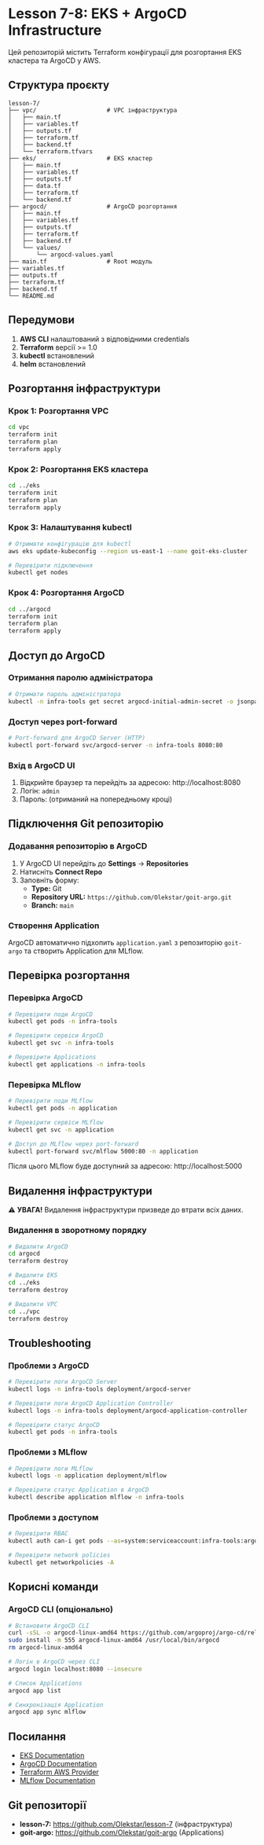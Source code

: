 # Lesson 7-8: EKS + ArgoCD Infrastructure

Цей репозиторій містить Terraform конфігурації для розгортання EKS кластера та ArgoCD у AWS.

## Структура проєкту

```
lesson-7/
├── vpc/                    # VPC інфраструктура
│   ├── main.tf
│   ├── variables.tf
│   ├── outputs.tf
│   ├── terraform.tf
│   ├── backend.tf
│   └── terraform.tfvars
├── eks/                    # EKS кластер
│   ├── main.tf
│   ├── variables.tf
│   ├── outputs.tf
│   ├── data.tf
│   ├── terraform.tf
│   └── backend.tf
├── argocd/                 # ArgoCD розгортання
│   ├── main.tf
│   ├── variables.tf
│   ├── outputs.tf
│   ├── terraform.tf
│   ├── backend.tf
│   └── values/
│       └── argocd-values.yaml
├── main.tf                 # Root модуль
├── variables.tf
├── outputs.tf
├── terraform.tf
├── backend.tf
└── README.md
```

## Передумови

1. **AWS CLI** налаштований з відповідними credentials
2. **Terraform** версії >= 1.0
3. **kubectl** встановлений
4. **helm** встановлений

## Розгортання інфраструктури

### Крок 1: Розгортання VPC

```bash
cd vpc
terraform init
terraform plan
terraform apply
```

### Крок 2: Розгортання EKS кластера

```bash
cd ../eks
terraform init
terraform plan
terraform apply
```

### Крок 3: Налаштування kubectl

```bash
# Отримати конфігурацію для kubectl
aws eks update-kubeconfig --region us-east-1 --name goit-eks-cluster

# Перевірити підключення
kubectl get nodes
```

### Крок 4: Розгортання ArgoCD

```bash
cd ../argocd
terraform init
terraform plan
terraform apply
```

## Доступ до ArgoCD

### Отримання паролю адміністратора

```bash
# Отримати пароль адміністратора
kubectl -n infra-tools get secret argocd-initial-admin-secret -o jsonpath="{.data.password}" | base64 -d && echo
```

### Доступ через port-forward

```bash
# Port-forward для ArgoCD Server (HTTP)
kubectl port-forward svc/argocd-server -n infra-tools 8080:80
```

### Вхід в ArgoCD UI

1. Відкрийте браузер та перейдіть за адресою: http://localhost:8080
2. Логін: `admin`
3. Пароль: (отриманий на попередньому кроці)

## Підключення Git репозиторію

### Додавання репозиторію в ArgoCD

1. У ArgoCD UI перейдіть до **Settings** → **Repositories**
2. Натисніть **Connect Repo**
3. Заповніть форму:
   - **Type:** Git
   - **Repository URL:** `https://github.com/Olekstar/goit-argo.git`
   - **Branch:** `main`

### Створення Application

ArgoCD автоматично підхопить `application.yaml` з репозиторію `goit-argo` та створить Application для MLflow.

## Перевірка розгортання

### Перевірка ArgoCD

```bash
# Перевірити поди ArgoCD
kubectl get pods -n infra-tools

# Перевірити сервіси ArgoCD
kubectl get svc -n infra-tools

# Перевірити Applications
kubectl get applications -n infra-tools
```

### Перевірка MLflow

```bash
# Перевірити поди MLflow
kubectl get pods -n application

# Перевірити сервіси MLflow
kubectl get svc -n application

# Доступ до MLflow через port-forward
kubectl port-forward svc/mlflow 5000:80 -n application
```

Після цього MLflow буде доступний за адресою: http://localhost:5000

## Видалення інфраструктури

⚠️ **УВАГА!** Видалення інфраструктури призведе до втрати всіх даних.

### Видалення в зворотному порядку

```bash
# Видалити ArgoCD
cd argocd
terraform destroy

# Видалити EKS
cd ../eks
terraform destroy

# Видалити VPC
cd ../vpc
terraform destroy
```

## Troubleshooting

### Проблеми з ArgoCD

```bash
# Перевірити логи ArgoCD Server
kubectl logs -n infra-tools deployment/argocd-server

# Перевірити логи ArgoCD Application Controller
kubectl logs -n infra-tools deployment/argocd-application-controller

# Перевірити статус ArgoCD
kubectl get pods -n infra-tools
```

### Проблеми з MLflow

```bash
# Перевірити логи MLflow
kubectl logs -n application deployment/mlflow

# Перевірити статус Application в ArgoCD
kubectl describe application mlflow -n infra-tools
```

### Проблеми з доступом

```bash
# Перевірити RBAC
kubectl auth can-i get pods --as=system:serviceaccount:infra-tools:argocd-application-controller

# Перевірити network policies
kubectl get networkpolicies -A
```

## Корисні команди

### ArgoCD CLI (опціонально)

```bash
# Встановити ArgoCD CLI
curl -sSL -o argocd-linux-amd64 https://github.com/argoproj/argo-cd/releases/latest/download/argocd-linux-amd64
sudo install -m 555 argocd-linux-amd64 /usr/local/bin/argocd
rm argocd-linux-amd64

# Логін в ArgoCD через CLI
argocd login localhost:8080 --insecure

# Список Applications
argocd app list

# Синхронізація Application
argocd app sync mlflow
```

## Посилання

- [EKS Documentation](https://docs.aws.amazon.com/eks/)
- [ArgoCD Documentation](https://argo-cd.readthedocs.io/)
- [Terraform AWS Provider](https://registry.terraform.io/providers/hashicorp/aws/latest/docs)
- [MLflow Documentation](https://mlflow.org/docs/latest/index.html)

## Git репозиторії

- **lesson-7:** https://github.com/Olekstar/lesson-7 (інфраструктура)
- **goit-argo:** https://github.com/Olekstar/goit-argo (Applications)